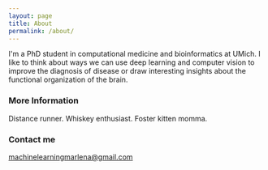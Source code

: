 ```yaml
---
layout: page
title: About
permalink: /about/
---
```


I'm a PhD student in computational medicine and bioinformatics at UMich. I like to think about ways we can use deep learning and computer vision to improve the diagnosis of disease or draw interesting insights about the functional organization of the brain.

### More Information

Distance runner. Whiskey enthusiast. Foster kitten momma.

### Contact me

[machinelearningmarlena@gmail.com](mailto:machinelearningmarlena@gmail.com)
